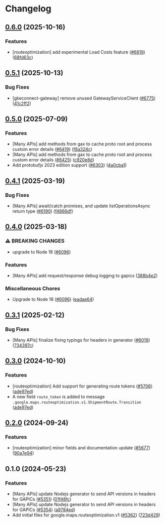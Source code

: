 # Changelog

## [0.6.0](https://github.com/googleapis/google-cloud-node/compare/routeoptimization-v0.5.1...routeoptimization-v0.6.0) (2025-10-16)


### Features

* [routeoptimization] add experimental Load Costs feature ([#6819](https://github.com/googleapis/google-cloud-node/issues/6819)) ([68fd63c](https://github.com/googleapis/google-cloud-node/commit/68fd63cd8c3d91e7f0c8e0193c9521e51fdeb33f))

## [0.5.1](https://github.com/googleapis/google-cloud-node/compare/routeoptimization-v0.5.0...routeoptimization-v0.5.1) (2025-10-13)


### Bug Fixes

* [gkeconnect-gateway] remove unused GatewayServiceClient ([#6775](https://github.com/googleapis/google-cloud-node/issues/6775)) ([41c2ff2](https://github.com/googleapis/google-cloud-node/commit/41c2ff2851b5fdadabf4f9bd3500167c34b32ff7))

## [0.5.0](https://github.com/googleapis/google-cloud-node/compare/routeoptimization-v0.4.1...routeoptimization-v0.5.0) (2025-07-09)


### Features

* [Many APIs] add methods from gax to cache proto root and process custom error details ([#6419](https://github.com/googleapis/google-cloud-node/issues/6419)) ([f8a324c](https://github.com/googleapis/google-cloud-node/commit/f8a324ca5c3bc0f730e4ed67d9407c44f2414936))
* [Many APIs] add methods from gax to cache proto root and process custom error details ([#6425](https://github.com/googleapis/google-cloud-node/issues/6425)) ([c920e8d](https://github.com/googleapis/google-cloud-node/commit/c920e8d0d43be81fc171bc5f7d59800b66b830b8))
* Add protobufjs 2023 edition support ([#6303](https://github.com/googleapis/google-cloud-node/issues/6303)) ([4a0cba1](https://github.com/googleapis/google-cloud-node/commit/4a0cba1e41a9aeb9c15ad31487ef013c8277cfef))

## [0.4.1](https://github.com/googleapis/google-cloud-node/compare/routeoptimization-v0.4.0...routeoptimization-v0.4.1) (2025-03-19)


### Bug Fixes

* [Many APIs] await/catch promises, and update listOperationsAsync return type ([#6190](https://github.com/googleapis/google-cloud-node/issues/6190)) ([f4866df](https://github.com/googleapis/google-cloud-node/commit/f4866dfa6ab481163150f54928a9857d2dfef948))

## [0.4.0](https://github.com/googleapis/google-cloud-node/compare/routeoptimization-v0.3.1...routeoptimization-v0.4.0) (2025-03-18)


### ⚠ BREAKING CHANGES

* upgrade to Node 18 ([#6096](https://github.com/googleapis/google-cloud-node/issues/6096))

### Features

* [Many APIs] add request/response debug logging to gapics ([388b4e2](https://github.com/googleapis/google-cloud-node/commit/388b4e20329b7f6fc0dd061dddff573c45104213))


### Miscellaneous Chores

* Upgrade to Node 18 ([#6096](https://github.com/googleapis/google-cloud-node/issues/6096)) ([eadae64](https://github.com/googleapis/google-cloud-node/commit/eadae64d54e07aa2c65097ea52e65008d4e87436))

## [0.3.1](https://github.com/googleapis/google-cloud-node/compare/routeoptimization-v0.3.0...routeoptimization-v0.3.1) (2025-02-12)


### Bug Fixes

* [Many APIs] finalize fixing typings for headers in generator ([#6019](https://github.com/googleapis/google-cloud-node/issues/6019)) ([734397c](https://github.com/googleapis/google-cloud-node/commit/734397c6b98d0aafe8832544da3f483b1eade1b2))

## [0.3.0](https://github.com/googleapis/google-cloud-node/compare/routeoptimization-v0.2.0...routeoptimization-v0.3.0) (2024-10-10)


### Features

* [routeoptimization] Add support for generating route tokens ([#5706](https://github.com/googleapis/google-cloud-node/issues/5706)) ([ade97ed](https://github.com/googleapis/google-cloud-node/commit/ade97eddd23ffa8e89526221b564c0eacd3b078e))
* A new field `route_token` is added to message `.google.maps.routeoptimization.v1.ShipmentRoute.Transition` ([ade97ed](https://github.com/googleapis/google-cloud-node/commit/ade97eddd23ffa8e89526221b564c0eacd3b078e))

## [0.2.0](https://github.com/googleapis/google-cloud-node/compare/routeoptimization-v0.1.0...routeoptimization-v0.2.0) (2024-09-24)


### Features

* [routeoptimization] minor fields and documentation update ([#5677](https://github.com/googleapis/google-cloud-node/issues/5677)) ([90a7e94](https://github.com/googleapis/google-cloud-node/commit/90a7e94a18e2472fd3e942c1006c0d53b5ab33fb))

## 0.1.0 (2024-05-23)


### Features

* [Many APIs] update Nodejs generator to send API versions in headers for GAPICs ([#5351](https://github.com/googleapis/google-cloud-node/issues/5351)) ([01f48fc](https://github.com/googleapis/google-cloud-node/commit/01f48fce63ec4ddf801d59ee2b8c0db9f6fb8372))
* [Many APIs] update Nodejs generator to send API versions in headers for GAPICs ([#5354](https://github.com/googleapis/google-cloud-node/issues/5354)) ([a9784ed](https://github.com/googleapis/google-cloud-node/commit/a9784ed3db6ee96d171762308bbbcd57390b6866))
* Add initial files for google.maps.routeoptimization.v1 ([#5362](https://github.com/googleapis/google-cloud-node/issues/5362)) ([723d429](https://github.com/googleapis/google-cloud-node/commit/723d429fc69717376df5ee5fcbb620311080b3fe))
